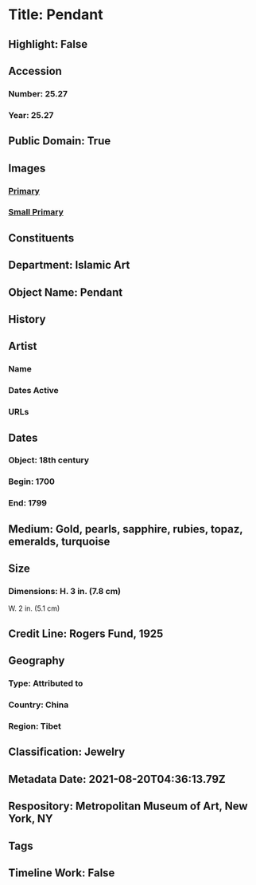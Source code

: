 # Title: Pendant
## Highlight: False
## Accession
### Number: 25.27
### Year: 25.27
## Public Domain: True
## Images
### [Primary](https://images.metmuseum.org/CRDImages/is/original/25.27.jpg)
### [Small Primary](https://images.metmuseum.org/CRDImages/is/web-large/25.27.jpg)
## Constituents
## Department: Islamic Art
## Object Name: Pendant
## History
## Artist
### Name
### Dates Active
### URLs
## Dates
### Object: 18th century
### Begin: 1700
### End: 1799
## Medium: Gold, pearls, sapphire, rubies, topaz, emeralds, turquoise
## Size
### Dimensions: H. 3 in. (7.8 cm)
W. 2  in. (5.1 cm)
## Credit Line: Rogers Fund, 1925
## Geography
### Type: Attributed to
### Country: China
### Region: Tibet
## Classification: Jewelry
## Metadata Date: 2021-08-20T04:36:13.79Z
## Respository: Metropolitan Museum of Art, New York, NY
## Tags
## Timeline Work: False
